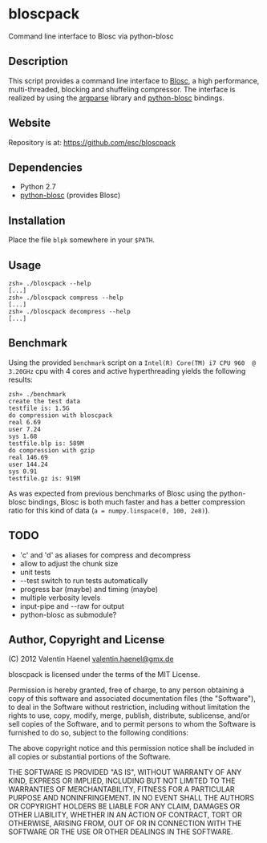 # bloscpack

Command line interface to Blosc via python-blosc

## Description

This script provides a command line interface to
[Blosc](http://blosc.pytables.org/trac), a high performance, multi-threaded,
blocking and shuffeling compressor. The interface is realized by using the
[argparse](http://docs.python.org/dev/library/argparse.html) library
and [python-blosc](https://github.com/FrancescAlted/python-blosc) bindings.

## Website

Repository is at: https://github.com/esc/bloscpack

## Dependencies

* Python 2.7
* [python-blosc](https://github.com/FrancescAlted/python-blosc) (provides Blosc)

## Installation

Place the file ``blpk`` somewhere in your ``$PATH``.

## Usage

    zsh» ./bloscpack --help
    [...]
    zsh» ./bloscpack compress --help
    [...]
    zsh» ./bloscpack decompress --help
    [...]

## Benchmark

Using the provided ``benchmark`` script on a ``Intel(R) Core(TM) i7 CPU
960  @ 3.20GHz`` cpu with 4 cores and active hyperthreading yields the
following results:

    zsh» ./benchmark
    create the test data
    testfile is: 1.5G
    do compression with bloscpack
    real 6.69
    user 7.24
    sys 1.68
    testfile.blp is: 589M
    do compression with gzip
    real 146.69
    user 144.24
    sys 0.91
    testfile.gz is: 919M

As was expected from previous benchmarks of Blosc using the python-blosc
bindings, Blosc is both much faster and has a better compression ratio for this
kind of data (``a = numpy.linspace(0, 100, 2e8)``).

## TODO

* 'c' and 'd' as aliases for compress and decompress
* allow to adjust the chunk size
* unit tests
* --test switch to run tests automatically
* progress bar (maybe) and timing (maybe)
* multiple verbosity levels
* input-pipe and --raw for output
* python-blosc as submodule?

## Author, Copyright and License

(C) 2012 Valentin Haenel <valentin.haenel@gmx.de>

bloscpack is licensed under the terms of the MIT License.

Permission is hereby granted, free of charge, to any person obtaining a copy of
this software and associated documentation files (the "Software"), to deal in
the Software without restriction, including without limitation the rights to
use, copy, modify, merge, publish, distribute, sublicense, and/or sell copies
of the Software, and to permit persons to whom the Software is furnished to do
so, subject to the following conditions:

The above copyright notice and this permission notice shall be included in all
copies or substantial portions of the Software.

THE SOFTWARE IS PROVIDED "AS IS", WITHOUT WARRANTY OF ANY KIND, EXPRESS OR
IMPLIED, INCLUDING BUT NOT LIMITED TO THE WARRANTIES OF MERCHANTABILITY,
FITNESS FOR A PARTICULAR PURPOSE AND NONINFRINGEMENT. IN NO EVENT SHALL THE
AUTHORS OR COPYRIGHT HOLDERS BE LIABLE FOR ANY CLAIM, DAMAGES OR OTHER
LIABILITY, WHETHER IN AN ACTION OF CONTRACT, TORT OR OTHERWISE, ARISING FROM,
OUT OF OR IN CONNECTION WITH THE SOFTWARE OR THE USE OR OTHER DEALINGS IN THE
SOFTWARE.
